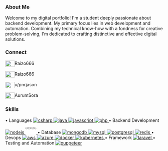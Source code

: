 ### About Me
Welcome to my digital portfolio! I'm a student deeply passionate about backend development. My primary focus lies in web development and automation. Combining my technical know-how with a fondness for creative problem-solving, I'm dedicated to crafting distinctive and effective digital solutions.

### Connect
<p align="left">
<img align="center" src="https://www.svgrepo.com/show/331368/discord-v2.svg" height="20" width="30"/>Raizo666
</p>
<p align="left">
<img align="center" src="https://www.svgrepo.com/show/452115/telegram.svg" height="20" width="30"/>Raizo666
</p>
<p align="left">
<img align="center" src="https://www.svgrepo.com/show/452094/reddit.svg" height="20" width="30"/>u/pnrjason
</p>
<p align="left">
<img align="center" src="https://www.svgrepo.com/show/448251/twitch.svg" height="20" width="30"/>AurumSora
</p>

### Skills
<p align="left">
    • Languages
    <a href="https://www.w3schools.com/cs/" target="_blank" rel="noreferrer">
        <img src="https://www.svgrepo.com/show/452184/csharp.svg" alt="csharp" width="35" height="35" />
    </a>
    <a href="https://www.java.com" target="_blank" rel="noreferrer">
        <img src="https://www.svgrepo.com/show/452234/java.svg" alt="java" width="35" height="35" />
    </a>
    <a href="https://developer.mozilla.org/en-US/docs/Web/JavaScript" target="_blank" rel="noreferrer">
        <img src="https://www.svgrepo.com/show/353925/javascript.svg" alt="javascript" width="35" height="35" />
    </a>
    <a href="https://www.php.net" target="_blank" rel="noreferrer">
        <img src="https://www.svgrepo.com/show/452088/php.svg" alt="php" width="35" height="35" />
    </a>
    • Backend Development
    <a href="https://nodejs.org" target="_blank" rel="noreferrer">
        <img src="https://www.svgrepo.com/show/354118/nodejs.svg" alt="nodejs" width="35" height="35" />
    </a>
    <a href="https://expressjs.com" target="_blank" rel="noreferrer">
        <img src="https://raw.githubusercontent.com/devicons/devicon/master/icons/express/express-original-wordmark.svg" alt="express" width="35" height="35" />
    </a>
    • Database
    <a href="https://www.mongodb.com/" target="_blank" rel="noreferrer">
        <img src="https://www.svgrepo.com/show/303232/mongodb-logo.svg" alt="mongodb" width="35" height="35" />
    </a>
    <a href="https://www.mysql.com/" target="_blank" rel="noreferrer">
        <img src="https://www.svgrepo.com/show/342053/mysql.svg" alt="mysql" width="35" height="35" />
    </a>
    <a href="https://www.postgresql.org" target="_blank" rel="noreferrer">
        <img src="https://www.svgrepo.com/show/303301/postgresql-logo.svg" alt="postgresql" width="35" height="35" />
    </a>
    <a href="https://redis.io" target="_blank" rel="noreferrer">
        <img src="https://www.svgrepo.com/show/354272/redis.svg" alt="redis" width="35" height="35" />
    </a>
    • Devops
    <a href="https://aws.amazon.com" target="_blank" rel="noreferrer">
        <img src="https://www.svgrepo.com/show/373458/aws.svg" alt="aws" width="35" height="35" />
    </a>
    <a href="https://azure.microsoft.com/en-in/" target="_blank" rel="noreferrer">
        <img src="https://www.svgrepo.com/show/331732/microsoft-azure.svg" alt="azure" width="35" height="35" />
    </a>
    <a href="https://www.docker.com/" target="_blank" rel="noreferrer">
        <img src="https://www.svgrepo.com/show/303231/docker-logo.svg" alt="docker" width="35" height="35" />
    </a>
    <a href="https://kubernetes.io" target="_blank" rel="noreferrer">
        <img src="https://www.svgrepo.com/show/448233/kubernetes.svg" alt="kubernetes" width="35" height="35" />
    </a>
    • Framework
    <a href="https://laravel.com/" target="_blank" rel="noreferrer">
        <img src="https://www.svgrepo.com/show/353985/laravel.svg" alt="laravel" width="35" height="35" />
    </a>
    • Testing and Automation
    <a href="https://github.com/puppeteer/puppeteer" target="_blank" rel="noreferrer">
        <img src="https://avatars.githubusercontent.com/u/89237858?s=48&v=4" alt="puppeteer" width="35" height="35" />
    </a>
</p>
